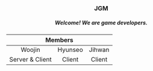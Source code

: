 <div align="center">
  <h3>JGM</h3>
  <h5>Welcome! We are game developers.</h5>
  <table>
    <thead>
        <tr>
            <th colspan="3"> Members </th>
        </tr>
    </thead>
    <tbody>
        <tr>
          <tr>
            <td align='center'>Woojin</td>
            <td align='center'>Hyunseo</td>
            <td align='center'>Jihwan</td>
          </tr>
          <tr>
            <td align='center'>Server & Client</td>
            <td align='center'>Client</td>
            <td align='center'>Client</td>
          </tr>
        </tr>
    </tbody>
</table>
</div>
